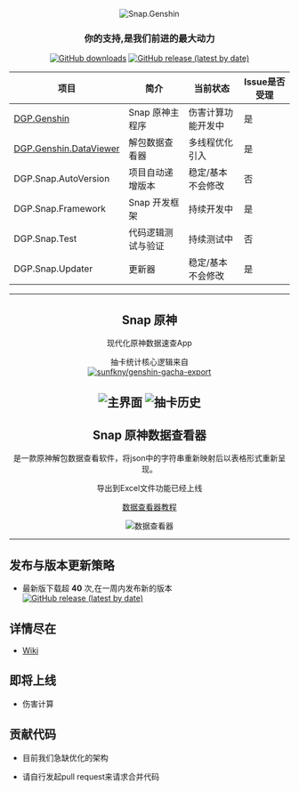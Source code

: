 <div align="center"> 

![Snap.Genshin](https://socialify.git.ci/DGP-Studio/Snap.Genshin/image?description=1&font=Inter&forks=1&issues=1&language=1&pattern=Circuit%20Board&pulls=1&stargazers=1&theme=Dark)

### **你的支持,是我们前进的最大动力**

[![GitHub downloads](https://img.shields.io/github/downloads/DGP-Studio/Snap.Genshin/total?style=for-the-badge)](https://github.com/DGP-Studio/Snap.Genshin/releases)
[![GitHub release (latest by date)](https://img.shields.io/github/downloads/DGP-studio/Snap.Genshin/latest/total?style=for-the-badge)](https://github.com/DGP-Studio/Snap.Genshin/releases/latest)

|项目|简介|当前状态|Issue是否受理|
|-|-|-|-|
|[DGP.Genshin](#Snap-原神)|Snap 原神主程序|伤害计算功能开发中|是|
|[DGP.Genshin.DataViewer](#Snap-原神数据查看器)|解包数据查看器|多线程优化引入|是|
|DGP.Snap.AutoVersion|项目自动递增版本|稳定/基本不会修改|否|
|DGP.Snap.Framework|Snap 开发框架|持续开发中|是|
|DGP.Snap.Test|代码逻辑测试与验证|持续测试中|否|
|DGP.Snap.Updater|更新器|稳定/基本不会修改|是|


---
## Snap 原神  

现代化原神数据速查App

抽卡统计核心逻辑来自  
[![sunfkny/genshin-gacha-export](https://img.shields.io/badge/sunfkny-genshin_gacha_export-yellow?style=for-the-badge)](https://github.com/sunfkny/genshin-gacha-export)

![主界面](https://i.loli.net/2021/01/26/ORPB9vJYmNVgX87.png)
![抽卡历史](https://i.loli.net/2021/03/06/KDxblUPEnuagsM8.png)
---
## Snap 原神数据查看器  

是一款原神解包数据查看软件，将json中的字符串重新映射后以表格形式重新呈现。  

导出到Excel文件功能已经上线

[数据查看器教程](https://github.com/DGP-Studio/Snap.Genshin/wiki/DataViewerTutorial)

![数据查看器](https://i.loli.net/2021/02/23/HbvTDa9mB5Ud6Iz.png)

</div>

---
## 发布与版本更新策略

* 最新版下载超 **40** 次,在一周内发布新的版本  
[![GitHub release (latest by date)](https://img.shields.io/github/downloads/DGP-studio/Snap.Genshin/latest/total?style=for-the-badge)](https://github.com/DGP-Studio/Snap.Genshin/releases/latest)

## 详情尽在  

* [Wiki](https://github.com/DGP-Studio/Snap.Genshin/wiki)

## 即将上线

* 伤害计算

## 贡献代码

* 目前我们急缺优化的架构

* 请自行发起pull request来请求合并代码  



